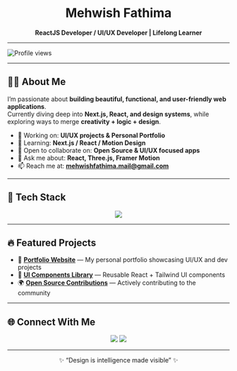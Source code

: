 <!-- Banner -->
<h1 align="center">Mehwish Fathima</h1>
<p align="center">
  <b>ReactJS Developer / UI/UX Developer
| Lifelong Learner</b>
</p>

---

![Profile views](https://img.shields.io/badge/Profile%20views-1,128-brightgreen)


---

## 👩‍💻 About Me  

I’m passionate about **building beautiful, functional, and user-friendly web applications**.  
Currently diving deep into **Next.js, React, and design systems**, while exploring ways to merge **creativity + logic + design**.  

- 🔭 Working on: **UI/UX projects & Personal Portfolio**  
- 🌱 Learning: **Next.js / React / Motion Design**  
- 👯 Open to collaborate on: **Open Source & UI/UX focused apps**  
- 💬 Ask me about: **React, Three.js, Framer Motion**  
- 📫 Reach me at: **mehwishfathima.mail@gmail.com**

---

## 🚀 Tech Stack  

<p align="center">
  <img src="https://skillicons.dev/icons?i=html,css,js,tailwind,ts,react,bootstrap,redux,nextjs,nodejs,mongodb,python,java,pytorch,git"/>
</p>

---

## 🔥 Featured Projects  

- 🚀 [**Portfolio Website**](#) — My personal portfolio showcasing UI/UX and dev projects  
- 🎨 [**UI Components Library**](#) — Reusable React + Tailwind UI components  
- 🌍 [**Open Source Contributions**](#) — Actively contributing to the community  


---

## 🌐 Connect With Me  

<p align="center">
  <a href="https://linkedin.com/in/mehwishfathima11" target="_blank"><img src="https://skillicons.dev/icons?i=linkedin" /></a>
  <a href="mailto:mehwishfathima.mail@gmail.com"><img src="https://skillicons.dev/icons?i=gmail" /></a>
</p>

---

<p align="center">✨ “Design is intelligence made visible” ✨</p>
